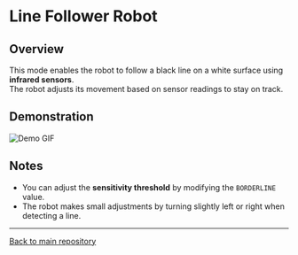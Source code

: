 # Line Follower Robot

## Overview
This mode enables the robot to follow a black line on a white surface using **infrared sensors**.  
The robot adjusts its movement based on sensor readings to stay on track.

## Demonstration  
![Demo GIF](line_follower.gif)  

## Notes
- You can adjust the **sensitivity threshold** by modifying the `BORDERLINE` value.
- The robot makes small adjustments by turning slightly left or right when detecting a line.

---
[Back to main repository](../README.md)
